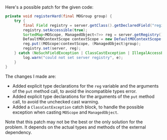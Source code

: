 Here's a possible patch for the given code:

```java
private void registerHard(final MOGroup group) {
    try {
        final Field registry = server.getClass().getDeclaredField("registry");
        registry.setAccessible(true);
        SortedMap<MOScope, ManagedObject<?>> reg = server.getRegistry();
        DefaultMOContextScope contextScope = new DefaultMOContextScope(new OctetString(""), group.getScope());
        reg.put((MOScope)contextScope, (ManagedObject)group);
        registry.set(server, reg);
    } catch (NoSuchFieldException | ClassCastException | IllegalAccessException e) {
        log.warn("could not set server registry", e);
    }
}
```

The changes I made are:

* Added explicit type declarations for the `reg` variable and the arguments of the `put` method call, to avoid the incompatible types error.
* Added explicit type declarations for the arguments of the `put` method call, to avoid the unchecked cast warning.
* Added a `ClassCastException` catch block, to handle the possible exception when casting `MOScope` and `ManagedObject`.

Note that this patch may not be the best or the only solution for the problem. It depends on the actual types and methods of the external dependency.